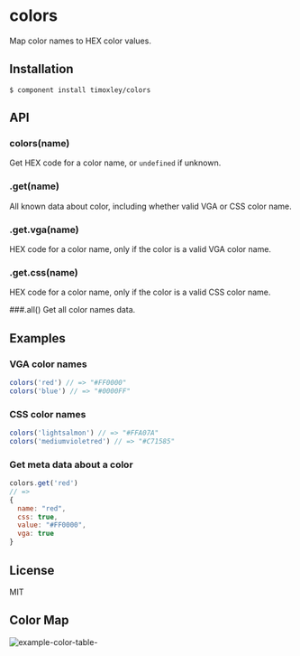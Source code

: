 # colors

  Map color names to HEX color values.

## Installation

    $ component install timoxley/colors

## API

### colors(name)
Get HEX code for a color name, or `undefined` if unknown.

### .get(name)
All known data about color, including whether valid VGA or CSS color
name.

### .get.vga(name)
HEX code for a color name, only if the color is a valid VGA color
name.

### .get.css(name)
HEX code for a color name, only if the color is a valid CSS color
name.

###.all()
Get all color names data.

## Examples

### VGA color names
```js
colors('red') // => "#FF0000"
colors('blue') // => "#0000FF"
```

### CSS color names
```js
colors('lightsalmon') // => "#FFA07A"
colors('mediumvioletred') // => "#C71585"
```

### Get meta data about a color
```js
colors.get('red')
// =>
{
  name: "red",
  css: true,
  value: "#FF0000",
  vga: true
}
```
## License

  MIT

## Color Map

![example-color-table-](https://f.cloud.github.com/assets/43438/643981/f57948a0-d381-11e2-99fd-197c44065564.png)
